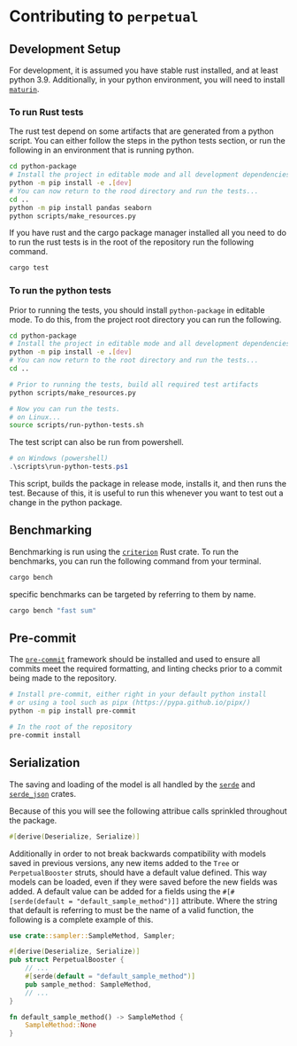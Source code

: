 # Contributing to `perpetual`

## Development Setup

For development, it is assumed you have stable rust installed, and at least python 3.9. Additionally, in your python environment, you will need to install [`maturin`](https://github.com/PyO3/maturin).

### To run Rust tests

The rust test depend on some artifacts that are generated from a python script. You can either follow the steps in the python tests section, or run the following in an environment that is running python.

```sh
cd python-package
# Install the project in editable mode and all development dependencies
python -m pip install -e .[dev]
# You can now return to the rood directory and run the tests...
cd ..
python -m pip install pandas seaborn
python scripts/make_resources.py
```

If you have rust and the cargo package manager installed all you need to do to run the rust tests is in the root of the repository run the following command.

```sh
cargo test
```

### To run the python tests

Prior to running the tests, you should install `python-package` in editable mode. To do this, from the project root directory you can run the following.

```sh
cd python-package
# Install the project in editable mode and all development dependencies
python -m pip install -e .[dev]
# You can now return to the root directory and run the tests...
cd ..

# Prior to running the tests, build all required test artifacts
python scripts/make_resources.py

# Now you can run the tests.
# on Linux...
source scripts/run-python-tests.sh
```

The test script can also be run from powershell.

```powershell
# on Windows (powershell)
.\scripts\run-python-tests.ps1
```

This script, builds the package in release mode, installs it, and then runs the test. Because of this, it is useful to run this whenever you want to test out a change in the python package.

## Benchmarking

Benchmarking is run using the [`criterion`](https://github.com/bheisler/criterion.rs) Rust crate.
To run the benchmarks, you can run the following command from your terminal.

```sh
cargo bench
```

specific benchmarks can be targeted by referring to them by name.

```sh
cargo bench "fast sum"
```

## Pre-commit

The [`pre-commit`](https://pre-commit.com/) framework should be installed and used to ensure all commits meet the required formatting, and linting checks prior to a commit being made to the repository.

```sh
# Install pre-commit, either right in your default python install
# or using a tool such as pipx (https://pypa.github.io/pipx/)
python -m pip install pre-commit

# In the root of the repository
pre-commit install
```

## Serialization

The saving and loading of the model is all handled by the [`serde`](https://docs.rs/serde/1.0.163/serde/) and [`serde_json`](https://docs.rs/serde_json/latest/serde_json/) crates.

Because of this you will see the following attribue calls sprinkled throughout the package.

```rust
#[derive(Deserialize, Serialize)]
```

Additionally in order to not break backwards compatibility with models saved in previous versions, any new items added to the `Tree` or `PerpetualBooster` struts, should have a default value defined. This way models can be loaded, even if they were saved before the new fields was added.
A default value can be added for a fields using the `#[#[serde(default = "default_sample_method")]]` attribute. Where the string that default is referring to must be the name of a valid function, the following is a complete example of this.

```rust
use crate::sampler::SampleMethod, Sampler;

#[derive(Deserialize, Serialize)]
pub struct PerpetualBooster {
    // ...
    #[serde(default = "default_sample_method")]
    pub sample_method: SampleMethod,
    // ...
}

fn default_sample_method() -> SampleMethod {
    SampleMethod::None
}
```
